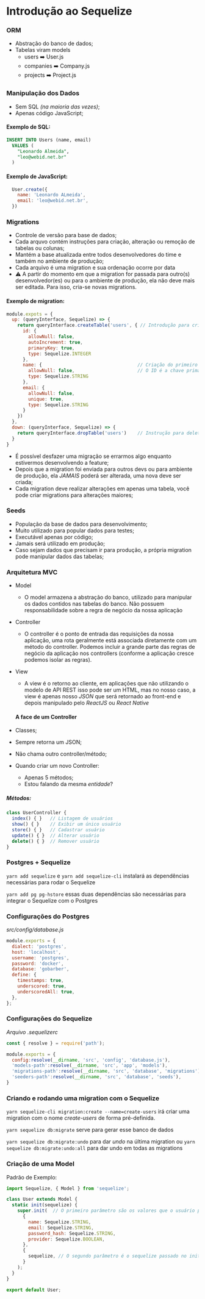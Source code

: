 # Introdução ao Sequelize

### ORM
* Abstração do banco de dados;
* Tabelas viram models
  * users :arrow_right: User.js
  * companies :arrow_right: Company.js
  * projects :arrow_right: Project.js

### Manipulação dos Dados
* Sem SQL *(na maioria das vezes)*;
* Apenas código JavaScript;

#### Exemplo de SQL:
```sql
INSERT INTO Users (name, email)
  VALUES (
    "Leonardo Almeida",
    "leo@webid.net.br"
  )
```

#### Exemplo de JavaScript:
```js
  User.create({
    name: 'Leonardo ALmeida',
    email: 'leo@webid.net.br',
  })
  ```

### Migrations
* Controle de versão para base de dados;
* Cada arquvo contém instruções para criação, alteração ou remoção de tabelas ou colunas;
* Mantém a base atualizada entre todos desenvolvedores do time e também no ambiente de produção;
* Cada arquivo é uma migration e sua ordenação ocorre por data
* :warning: A partir do momento em que a migration for passada para outro(s) desenvolvedor(es) ou para o ambiente de produção, ela não deve mais ser editada. Para isso, cria-se novas migrations.

#### Exemplo de migration:
```js
module.expots = {
  up: (queryInterface, Sequelize) => {
    return queryInterface.createTable('users', { // Introdução para criar uma nova tabela.
      id: {
        allowNull: false,
        autoIncrement: true,
        primaryKey: true,
        type: Sequelize.INTEGER
      },
      name: {                                   // Criação do primeiro campo com suas prioridades.
        allowNull: false,                       // O ID é a chave primária e auto incremental.
        type: Sequelize.STRING
      },
      email: {
        allowNull: false,
        unique: true,
        type: Sequelize.STRING
      }
    })
  },
  down: (queryInterface, Sequelize) => {
    return queryInterface.dropTable('users')    // Instrução para deletar a tabela caso haja um rollback.
  }
}
```
* É possível desfazer uma migração se errarmos algo enquanto estivermos desenvolvendo a feature;
* Depois que a migration foi enviada para outros devs ou para ambiente de produção, ela *JAMAIS* poderá ser alterada, uma nova deve ser criada;
* Cada migration deve realizar alterações em apenas uma tabela, você pode criar migrations para alterações maiores;

### Seeds
* População da base de dados para desenvolvimento;
* Muito utilizado para popular dados para testes;
* Executável apenas por código;
* Jamais será utilizado em produção;
* Caso sejam dados que precisam ir para produção, a própria migration pode manipular dados das tabelas;

### Arquitetura MVC
* Model
  * O model armazena a abstração do banco, utilizado para manipular os dados contidos nas tabelas do banco. Não possuem responsabilidade sobre a regra de negócio da nossa aplicação
* Controller
  * O controller é o ponto de entrada das requisições da nossa aplicação, uma rota geralmente está associada diretamente com um método do controller. Podemos incluir a grande parte das regras de negócio da aplicação nos controllers (conforme a aplicação cresce podemos isolar as regras).
* View
  * A view é o retorno ao cliente, em aplicações que não utilizando o modelo de API REST isso pode ser um HTML, mas no nosso caso, a view é apenas nosso *JSON* que será retornado ao front-end e depois manipulado pelo *ReactJS* ou *React Native*

  #### A face de um Controller
* Classes;
* Sempre retorna um JSON;
* Não chama outro controller/método;
* Quando criar um novo Controller:
  * Apenas 5 métodos;
  * Estou falando da mesma *entidade*?

##### Métodos:

```js
class UserController {
  index() { }   // Listagem de usuários
  show() { }    // Exibir um único usuário
  store() { }   // Cadastrar usuário
  update() { }  // Alterar usuário
  delete() { }  // Remover usuário
}
```

### Postgres + Sequelize
`yarn add sequelize` e `yarn add sequelize-cli` instalará as dependências necessárias para rodar o Sequelize

`yarn add pg pg-hstore` essas duas dependências são necessárias para integrar o Sequelize com o Postgres

### Configurações do Postgres
*src/config/database.js*

```js
module.exports = {
  dialect: 'postgres',
  host: 'localhost',
  username: 'postgres',
  password: 'docker',
  database: 'gobarber',
  define: {
    timestamps: true,
    underscored: true,
    underscoredAll: true,
  },
};
```

### Configurações do Sequelize
*Arquivo .sequelizerc*

```js
const { resolve } = require('path');

module.exports = {
  config:resolve(__dirname, 'src', 'config', 'database.js'),
  'models-path':resolve(__dirname, 'src', 'app', 'models'),
  'migrations-path':resolve(__dirname, 'src', 'database', 'migrations'),
  'seeders-path':resolve(__dirname, 'src', 'database', 'seeds'),
}
```

### Criando e rodando uma migration com o Sequelize
`yarn sequelize-cli migration:create --name=create-users` irá criar uma migration com o nome *create-users* de forma pré-definida.

`yarn sequelize db:migrate` serve para gerar esse banco de dados

`yarn sequelize db:migrate:undo` para dar *undo* na última migration ou `yarn sequelize db:migrate:undo:all` para dar undo em todas as migrations

### Criação de uma Model
Padrão de Exemplo:
```js
import Sequelize, { Model } from 'sequelize';

class User extends Model {
  static init(sequelize) {
    super.init(  // O primeiro parâmetro são os valores que o usuário pode receber no momento de criação ou edição
      {
        name: Sequelize.STRING,
        email: Sequelize.STRING,
        password_hash: Sequelize.STRING,
        provider: Sequelize.BOOLEAN,
      },
      {
        sequelize, // O segundo parâmetro é o sequelize passado no init, mas poderia ser passadas outras configurações.
      }
    );
  }
}

export default User;
```